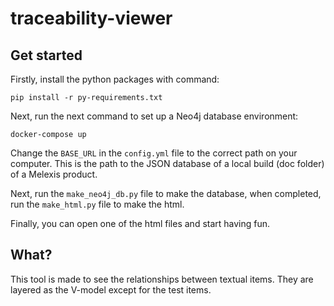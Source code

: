 # traceability-viewer

## Get started

Firstly, install the python packages with command:

`pip install -r py-requirements.txt`

Next, run the next command to set up a Neo4j database environment:

`docker-compose up`

Change the `BASE_URL` in the `config.yml` file to the correct path on your computer.
This is the path to the JSON database of a local build (doc folder) of a Melexis product.

Next, run the `make_neo4j_db.py` file to make the database, when completed, run the `make_html.py` file to make the html.

Finally, you can open one of the html files and start having fun.

## What?

This tool is made to see the relationships between textual items. They are layered as the V-model except for the test items.
